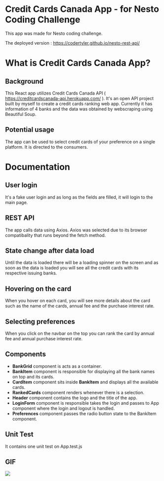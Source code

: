# Credit Cards Canada App - for Nesto Coding Challenge

This app was made for Nesto coding challenge. 

The deployed version : https://codertyler.github.io/nesto-rest-api/

# What is Credit Cards Canada App? 

## Background 

This React app utilizes Credit Cards Canada API ( https://creditcardscanada-api.herokuapp.com/ ). It's an open API project built by myself to create a credit cards ranking web app. Currently it has information of 4 banks and the data was obtained by webscraping using Beautiful Soup.

## Potential usage

The app can be used to select credit cards of your preference on a single platform. It is directed to the consumers.

# Documentation

## User login

It's a fake user login and as long as the fields are filled, it will login to the main page.

## REST API

The app calls data using Axios. Axios was selected due to its browser compatibality that runs beyond the fetch method. 

## State change after data load

Until the data is loaded there will be a loading spinner on the screen and as soon as the data is loaded you will see all the credit cards with its respective issuing banks. 

## Hovering on the card

When you hover on each card, you will see more details about the card such as the name of the cards, annual fee and the purchase interest rate. 

## Selecting preferences 

When you click on the navbar on the top you can rank the card by annual fee and annual purchase interest rate. 

## Components

- **BankGrid** component is acts as a container.
- **BankItem** component is responsible for displaying all the bank names on top and its cards.
- **CardItem** component sits inside **BankItem** and displays all the available cards.
- **RankedCards** component renders whenever there is a selection.
- **Header** component contains the logo and the title of the app.
- **LoginForm** component is responsible takes the login and passes to App component where the login and logout is handled.
- **Preferences** component passes the radio button state to the BankItem component.

## Unit Test

It contains one unit test on App.test.js

## GIF

![](https://github.com/codertyler/nesto-rest-api/blob/master/public/screenrecording.gif)

